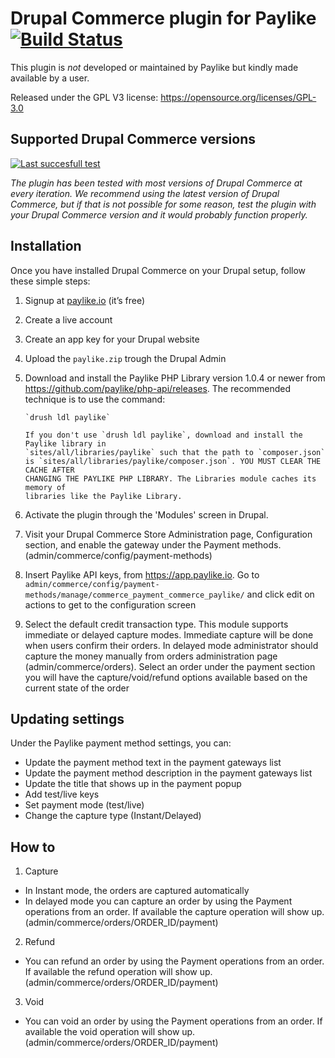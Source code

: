 # Drupal Commerce plugin for Paylike [![Build Status](https://travis-ci.org/paylike/plugin-drupal-commerce-7.x.svg?branch=master)](https://travis-ci.org/paylike/plugin-drupal-commerce-7.x)
This plugin is *not* developed or maintained by Paylike but kindly made
available by a user.

Released under the GPL V3 license: https://opensource.org/licenses/GPL-3.0

## Supported Drupal Commerce versions

[![Last succesfull test](https://log.derikon.ro/api/v1/log/read?tag=drupalcommerce7&view=svg&label=Ubercart&key=ecommerce&background=00b4ff)](https://log.derikon.ro/api/v1/log/read?tag=drupalcommerce7&view=html)

*The plugin has been tested with most versions of Drupal Commerce at every iteration. We recommend using the latest version of Drupal Commerce, but if that is not possible for some reason, test the plugin with your Drupal Commerce version and it would probably function properly.*


## Installation

Once you have installed Drupal Commerce on your Drupal setup, follow these simple steps:
  1. Signup at [paylike.io](https://paylike.io) (it’s free)
   1. Create a live account
   1. Create an app key for your Drupal website
   1. Upload the ```paylike.zip``` trough the Drupal Admin
   1. Download and install the Paylike PHP Library version 1.0.4 or newer
          from https://github.com/paylike/php-api/releases. The recommended technique is
          to use the command:

          `drush ldl paylike`

          If you don't use `drush ldl paylike`, download and install the Paylike library in
          `sites/all/libraries/paylike` such that the path to `composer.json`
          is `sites/all/libraries/paylike/composer.json`. YOU MUST CLEAR THE CACHE AFTER
          CHANGING THE PAYLIKE PHP LIBRARY. The Libraries module caches its memory of
          libraries like the Paylike Library.
   1. Activate the plugin through the 'Modules' screen in Drupal.
   1.  Visit your Drupal Commerce Store Administration page, Configuration
       section, and enable the gateway under the Payment methods.
       (admin/commerce/config/payment-methods)
   1. Insert Paylike API keys, from https://app.paylike.io.
       Go to `admin/commerce/config/payment-methods/manage/commerce_payment_commerce_paylike/` and click edit on actions to get to the configuration screen
   1. Select the default credit transaction type. This module supports immediate
              or delayed capture modes. Immediate capture will be done when users confirm
              their orders. In delayed mode administrator should capture the money manually from
              orders administration page (admin/commerce/orders). Select an order under the payment section you will have the capture/void/refund options available based on the current state of the order


## Updating settings

Under the Paylike payment method settings, you can:
 * Update the payment method text in the payment gateways list
 * Update the payment method description in the payment gateways list
 * Update the title that shows up in the payment popup 
 * Add test/live keys
 * Set payment mode (test/live)
 * Change the capture type (Instant/Delayed)
 
 ## How to
 
 1. Capture
 * In Instant mode, the orders are captured automatically
 * In delayed mode you can capture an order by using the Payment operations from an order. If available the capture operation will show up. (admin/commerce/orders/ORDER_ID/payment)
 2. Refund
   * You can refund an order by using the Payment operations from an order. If available the refund operation will show up. (admin/commerce/orders/ORDER_ID/payment)
 3. Void
   * You can void an order by using the Payment operations from an order. If available the void operation will show up. (admin/commerce/orders/ORDER_ID/payment)
